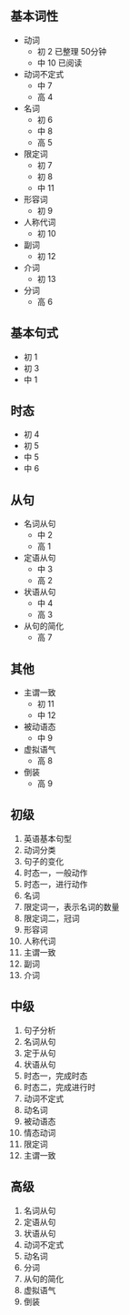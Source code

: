 ## 基本词性
- 动词
    - 初 2          已整理      50分钟
    - 中 10         已阅读
- 动词不定式
    - 中 7
    - 高 4
- 名词
    - 初 6
    - 中 8
    - 高 5
- 限定词
    - 初 7
    - 初 8
    - 中 11
- 形容词
    - 初 9
- 人称代词
    - 初 10
- 副词
    - 初 12
- 介词
    - 初 13
- 分词
    - 高 6
## 基本句式
- 初 1
- 初 3
- 中 1
## 时态
- 初 4
- 初 5
- 中 5
- 中 6
## 从句
- 名词从句
    - 中 2
    - 高 1
- 定语从句
    - 中 3
    - 高 2
- 状语从句
    - 中 4
    - 高 3
- 从句的简化
    - 高 7
## 其他
- 主谓一致
    - 初 11
    - 中 12
- 被动语态
    - 中 9
- 虚拟语气
    - 高 8
- 倒装
    - 高 9




## 初级
1. 英语基本句型
2. 动词分类
3. 句子的变化
4. 时态一，一般动作
5. 时态一，进行动作
6. 名词
7. 限定词一，表示名词的数量
8. 限定词二，冠词
9. 形容词
10. 人称代词
11. 主谓一致
12. 副词
13. 介词

## 中级
1. 句子分析
2. 名词从句
3. 定于从句
4. 状语从句
5. 时态一，完成时态
6. 时态二，完成进行时
7. 动词不定式
8. 动名词
9. 被动语态
10. 情态动词
11. 限定词
12. 主谓一致

## 高级
1. 名词从句
2. 定语从句
3. 状语从句
4. 动词不定式
5. 动名词
6. 分词
7. 从句的简化
8. 虚拟语气
9. 倒装